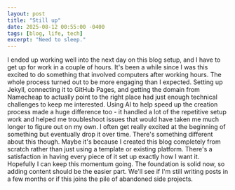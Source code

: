 ```yaml
---
layout: post
title: "Still up"
date: 2025-08-12 00:55:00 -0400
tags: [blog, life, tech]
excerpt: "Need to sleep."
---
```


I ended up working well into the next day on this blog setup, and I have to get up for work in a couple of hours. It's been a while since I was this excited to do something that involved computers after working hours.
The whole process turned out to be more engaging than I expected. Setting up Jekyll, connecting it to GitHub Pages, and getting the domain from Namecheap to actually point to the right place had just enough technical challenges to keep me interested. Using AI to help speed up the creation process made a huge difference too - it handled a lot of the repetitive setup work and helped me troubleshoot issues that would have taken me much longer to figure out on my own.
I often get really excited at the beginning of something but eventually drop it over time. There's something different about this though. Maybe it's because I created this blog completely from scratch rather than just using a template or existing platform. There's a satisfaction in having every piece of it set up exactly how I want it.
Hopefully I can keep this momentum going. The foundation is solid now, so adding content should be the easier part. We'll see if I'm still writing posts in a few months or if this joins the pile of abandoned side projects.